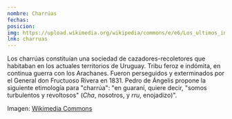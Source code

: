 ```yaml
---
nombre: Charrúas
fechas:
posicion: 
img: https://upload.wikimedia.org/wikipedia/commons/e/e6/Los_ultimos_indios_charruas.jpg
lnk: charruas
---
```


<p>Los charrúas constituían una sociedad de cazadores-recoletores que habitaban en los actuales territorios de Uruguay. Tribu feroz e indómita, en continua guerra con los Arachanes. Fueron perseguidos y exterminados por el General don Fructuoso Rivera en 1831. Pedro de Ángelis propone la siguiente etimología para &quot;charrúa&quot;: &quot;en guaraní, quiere decir, &quot;somos turbulentos y revoltosos&quot; (<i>Cha</i>, nosotros, y <i>rru</i>, enojadizo)&quot;.</p>

<span>Imagen: <a href="https://upload.wikimedia.org/wikipedia/commons/e/e6/Los_ultimos_indios_charruas.jpg" target="blank_">Wikimedia Commons</a></span>